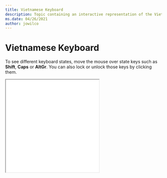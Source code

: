 ```yaml
--- 
title: Vietnamese Keyboard 
description: Topic containing an interactive representation of the Vietnamese Keyboard 
ms.date: 04/26/2021 
author: jowilco 
--- 
```

 
# Vietnamese Keyboard 
 
To see different keyboard states, move the mouse over state keys such as **Shift**, **Caps** or **AltGr**. You can also lock or unlock those keys by clicking them. 
 
<iframe src="kbdvntc.html" height="300"></iframe> 

